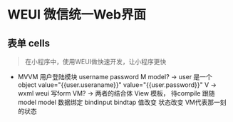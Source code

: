 # WEUI 微信统一Web界面

## 表单  cells
> 在小程序中，使用WEUI做快速开发，让小程序更快
- MVVM
用户登陆模块
username password
M model? -> user 是一个 object
value="{{user.useraname}}"
value="{{user.password}}"
V -> wxml weui 写form
VM? -> 两者的结合体 View 模板， 待compile 跟随model
model 数据绑定 bindinput bindtap 值改变 状态改变
VM代表那一刻的状态
